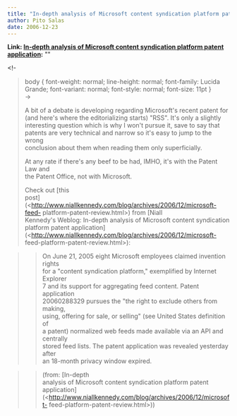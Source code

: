 ```yaml
---
title: "In-depth analysis of Microsoft content syndication platform patent application"
author: Pito Salas
date: 2006-12-23
---
```


**Link: [In-depth analysis of Microsoft content syndication platform patent application](None):** ""

<!-  
>  body { font-weight: normal; line-height: normal; font-family: Lucida
> Grande; font-variant: normal; font-style: normal; font-size: 11pt }  
>  ->
>
> A bit of a debate is developing regarding Microsoft's recent patent for  
>  (and here's where the editorializing starts) "RSS". It's only a slightly  
>  interesting question which is why I won't pursue it, save to say that  
>  patents are very technical and narrow so it's easy to jump to the wrong  
>  conclusion about them when reading them only superficially.
>
> At any rate if there's any beef to be had, IMHO, it's with the Patent Law
> and  
>  the Patent Office, not with Microsoft.
>
> Check out [this  
>  post](<http://www.niallkennedy.com/blog/archives/2006/12/microsoft-feed-
> platform-patent-review.html>) from [Niall  
>  Kennedy's Weblog: In-depth analysis of Microsoft content syndication  
>  platform patent
> application](<http://www.niallkennedy.com/blog/archives/2006/12/microsoft-
> feed-platform-patent-review.html>):
>

>> On June 21, 2005 eight Microsoft employees claimed invention rights  
>  for a "content syndication platform," exemplified by Internet Explorer  
>  7 and its support for aggregating feed content. Patent application  
>  20060288329 pursues the "the right to exclude others from making,  
>  using, offering for sale, or selling" (see United States definition of  
>  a patent) normalized web feeds made available via an API and centrally  
>  stored feed lists. The patent application was revealed yesterday after  
>  an 18-month privacy window expired.
>>

>> (from: [In-depth  
>  analysis of Microsoft content syndication platform patent
> application](<http://www.niallkennedy.com/blog/archives/2006/12/microsoft-
> feed-platform-patent-review.html>))


